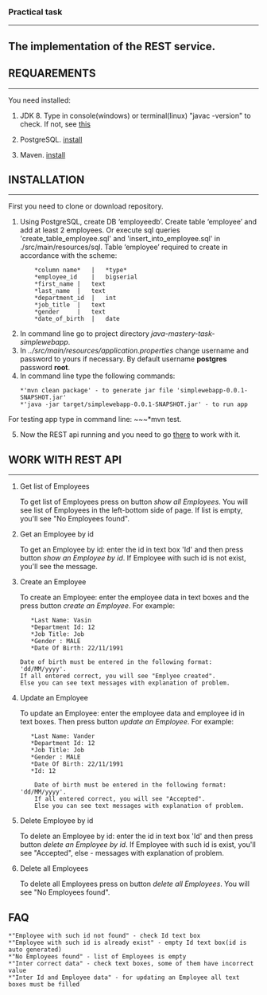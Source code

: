 ### Practical task
***
The implementation of the REST service.
---
## REQUAREMENTS
---
You need installed:

1. JDK 8. Type in console(windows) or terminal(linux) "javac -version" to check.  If not, see [this](https://docs.oracle.com/javase/8/docs/technotes/guides/install/install_overview.html)

2. PostgreSQL. [install](https://www.postgresql.org/download/) 

3. Maven. [install](https://maven.apache.org/install)

## INSTALLATION
---
First you need to clone or download repository.

1. Using PostgreSQL, create DB ‘employeedb’. 
Create table ‘employee’ and add at least 2 employees. Or execute sql queries 'create_table_employee.sql' and 'insert_into_employee.sql' in ./src/main/resources/sql.
Table ‘employee’ required to create in accordance with the scheme:
	~~~employee
		*column name* 	|	*type*
		*employee_id	|	bigserial
		*first_name	|	text
		*last_name	|	text
		*department_id	|	int
		*job_title	|	text
		*gender		|	text
		*date_of_birth 	|	date

2. In command line go to project directory *java-mastery-task-simplewebapp*. 
3. In *../src/main/resources/application.properties* change username and password to yours if necessary. By default username **postgres** password **root**.
4. In command line type the following commands:
	~~~
	*'mvn clean package' - to generate jar file 'simplewebapp-0.0.1-SNAPSHOT.jar'
	*'java -jar target/simplewebapp-0.0.1-SNAPSHOT.jar' - to run app

For testing app type in command line: ~~~*mvn test. 
	
5. Now the REST api running and you need to go [there](localhost:8080/simplewebapp) to work with it.


## WORK WITH REST API
---

1) Get list of Employees
       
   To get list of Employees press on button *show all Employees*. You will see list of Employees in the left-bottom side of page.
   If list is empty, you'll see "No Employees found".
	
2) Get an Employee by id

    To get an Employee by id: enter the id in text box 'Id' and then press button *show an Employee by id*.
    If Employee with such id is not exist, you'll see the message.
    
3) Create an Employee

	To create an Employee: enter the employee data in text boxes and the press button *create an Employee*. For example:
	
	 ~~~*First Name: Pavel
        *Last Name: Vasin
        *Department Id: 12
        *Job Title: Job
        *Gender : MALE
        *Date Of Birth: 22/11/1991
         
    Date of birth must be entered in the following format: 'dd/MM/yyyy'.
    If all entered correct, you will see "Emplyee created".
    Else you can see text messages with explanation of problem.

4) Update an Employee

	To update an Employee: enter the employee data and employee id in text boxes. Then press button *update an Employee*. For example:
	
    ~~~*First Name: Pavel
       *Last Name: Vander
       *Department Id: 12
       *Job Title: Job
       *Gender : MALE
       *Date Of Birth: 22/11/1991
       *Id: 12
             
        Date of birth must be entered in the following format: 'dd/MM/yyyy'.
        If all entered correct, you will see "Accepted".
        Else you can see text messages with explanation of problem.
	
5) Delete Employee by id

	To delete an Employee by id: enter the id in text box 'Id' and then press button *delete an Employee by id*.
    If Employee with such id is exist, you'll see "Accepted", else -  messages with explanation of problem.
	
6) Delete all Employees

    To delete all Employees press on button *delete all Employees*. You will see "No Employees found".

## FAQ

	*"Employee with such id not found" - check Id text box
	*"Employee with such id is already exist" - empty Id text box(id is auto generated)
	*"No Employees found" - list of Employees is empty
	*"Inter correct data" - check text boxes, some of them have incorrect value
	*"Inter Id and Employee data" - for updating an Employee all text boxes must be filled
